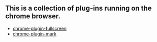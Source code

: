 ## This is a collection of plug-ins running on the chrome browser.


- [chrome-plugin-fullscreen](./chrome-plugin-fullscreen/)
- [chrome-plugin-mark](./chrome-plugin-mark/)
